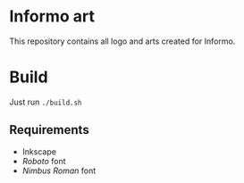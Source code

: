 # Informo art

This repository contains all logo and arts created for Informo.


# Build

Just run `./build.sh`

## Requirements
- Inkscape
- _Roboto_ font
- _Nimbus Roman_ font
